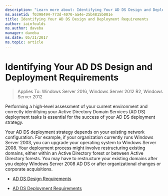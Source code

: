 ```yaml
---
description: "Learn more about: Identifying Your AD DS Design and Deployment Requirements"
ms.assetid: f0398494-773d-4070-aa4e-25b4815b001e
title: Identifying Your AD DS Design and Deployment Requirements
author: iainfoulds
ms.author: daveba
manager: daveba
ms.date: 05/31/2017
ms.topic: article
---
```


# Identifying Your AD DS Design and Deployment Requirements

>Applies To: Windows Server 2016, Windows Server 2012 R2, Windows Server 2012

Performing a high-level assessment of your current environment and correctly identifying your Active Directory Domain Services (AD DS) deployment tasks is essential for the success of your AD DS deployment strategy.

Your AD DS deployment strategy depends on your existing network configuration. For example, if your organization currently runs Windows Server 2003, you can upgrade your operating system to Windows Server 2008. Your deployment process might involve restructuring existing domains, either within an Active Directory forest or between Active Directory forests. You may have to restructure your existing domains after you deploy Windows Server 2008 AD DS or after organizational changes or corporate acquisitions.

-   [AD DS Design Requirements](../../ad-ds/plan/AD-DS-Design-Requirements.md)

-   [AD DS Deployment Requirements](../../ad-ds/plan/AD-DS-Deployment-Requirements.md)




